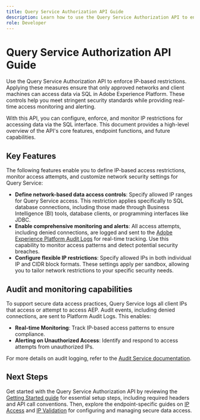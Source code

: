 ```yaml
---
title: Query Service Authorization API Guide
description: Learn how to use the Query Service Authorization API to enforce network-based IP restrictions for secure connections through SQL. Use this API to enhance data access control for your Adobe Experience Platform data.  
role: Developer
---
```

# Query Service Authorization API Guide

Use the Query Service Authorization API to enforce IP-based restrictions. Applying these measures ensure that only approved networks and client machines can access data via SQL in Adobe Experience Platform. These controls help you meet stringent security standards while providing real-time access monitoring and alerting.

With this API, you can configure, enforce, and monitor IP restrictions for accessing data via the SQL interface. This document provides a high-level overview of the API's core features, endpoint functions, and future capabilities.

## Key Features

The following features enable you to define IP-based access restrictions, monitor access attempts, and customize network security settings for Query Service:

- **Define network-based data access controls**: Specify allowed IP ranges for Query Service access. This restriction applies specifically to SQL database connections, including those made through Business Intelligence (BI) tools, database clients, or programming interfaces like JDBC.
- **Enable comprehensive monitoring and alerts**: All access attempts, including denied connections, are logged and sent to the [Adobe Experience Platform Audit Logs](../../landing/governance-privacy-security/audit-logs/overview.md) for real-time tracking. Use this capability to monitor access patterns and detect potential security breaches.
- **Configure flexible IP restrictions**: Specify allowed IPs in both individual IP and CIDR block formats. These settings apply per sandbox, allowing you to tailor network restrictions to your specific security needs.

## Audit and monitoring capabilities

To support secure data access practices, Query Service logs all client IPs that access or attempt to access AEP. Audit events, including denied connections, are sent to Platform Audit Logs. This enables:
   
- **Real-time Monitoring**: Track IP-based access patterns to ensure compliance.
- **Alerting on Unauthorized Access**: Identify and respond to access attempts from unauthorized IPs.

For more details on audit logging, refer to the [Audit Service documentation](https://experienceleague.adobe.com/docs/experience-platform/audit/audit-overview.html).

## Next Steps

Get started with the Query Service Authorization API by reviewing the [Getting Started guide](./getting-started.md) for essential setup steps, including required headers and API call conventions. Then, explore the endpoint-specific guides on [IP Access](./ip-access.md) and [IP Validation](./validate.md) for configuring and managing secure data access.
